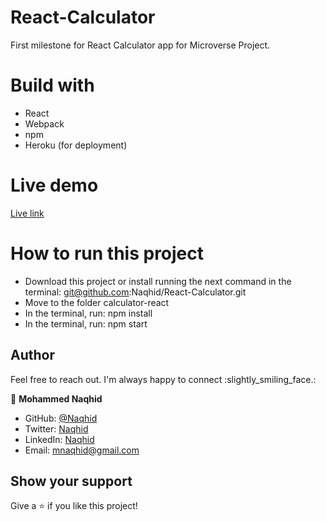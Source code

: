 # React-Calculator

First milestone for React Calculator app for Microverse Project.

 # Build with

- React
- Webpack
- npm
- Heroku (for deployment)

# Live demo

[Live link](https://github.com/Naqhid/React-Calculator)

# How to run this project

- Download this project or install running the next command in the terminal: git@github.com:Naqhid/React-Calculator.git
- Move to the folder calculator-react
- In the terminal, run: npm install
- In the terminal, run: npm start

## Author

Feel free to reach out. I'm always happy to connect :slightly_smiling_face.:


👤 **Mohammed Naqhid**

- GitHub: [@Naqhid](https://github.com/Naqhid)
- Twitter: [Naqhid](https://twitter.com/naqhid)
- LinkedIn: [Naqhid](https://www.linkedin.com/in/mohammed-naqhid-ab3080189/)
- Email: mnaqhid@gmail.com

## Show your support

Give a ⭐️ if you like this project!



